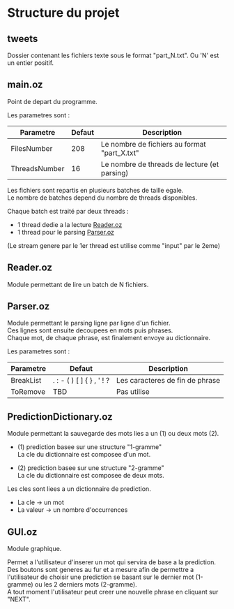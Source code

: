 # Structure du projet

## tweets

Dossier contenant les fichiers texte sous le format "part_N.txt".
Ou 'N' est un entier positif.

## main.oz

Point de depart du programme.

Les parametres sont :

Parametre|Defaut|Description
|-|-|-|
FilesNumber|208|Le nombre de fichiers au format "part_X.txt"
ThreadsNumber|16|Le nombre de threads de lecture (et parsing)

Les fichiers sont repartis en plusieurs batches de taille egale.<br>
Le nombre de batches depend du nombre de threads disponibles.<br>

Chaque batch est traité par deux threads :
- 1 thread dedie a la lecture [Reader.oz](#Reader.oz)
- 1 thread pour le parsing [Parser.oz](#Parser.oz)

(Le stream genere par le 1er thread est utilise comme "input" par le 2eme)

## Reader.oz

Module permettant de lire un batch de N fichiers.

## Parser.oz

Module permettant le parsing ligne par ligne d'un fichier.<br>
Ces lignes sont ensuite decoupees en mots puis phrases.<br>
Chaque mot, de chaque phrase, est finalement envoye au dictionnaire.

Les parametres sont :

Parametre|Defaut|Description
|-|-|-|
BreakList|. : - ( ) [ ] { } , ' ! ?|Les caracteres de fin de phrase
ToRemove|TBD|Pas utilise

## PredictionDictionary.oz

Module permettant la sauvegarde des mots lies a un (1) ou deux mots (2).

- (1) prediction basee sur une structure "1-gramme"<br>
La cle du dictionnaire est composee d'un mot.

- (2) prediction basee sur une structure "2-gramme"<br>
La cle du dictionnaire est composee de deux mots.

Les cles sont liees a un dictionnaire de prediction.
- La cle -> un mot
- La valeur -> un nombre d'occurrences

## GUI.oz

Module graphique.

Permet a l'utilisateur d'inserer un mot qui servira de base a la prediction.<br>
Des boutons sont generes au fur et a mesure afin de permettre a l'utilisateur
de choisir une prediction se basant sur le dernier mot (1-gramme) ou les 2 derniers
mots (2-gramme).<br>
A tout moment l'utilisateur peut creer une nouvelle phrase en cliquant sur "NEXT".
